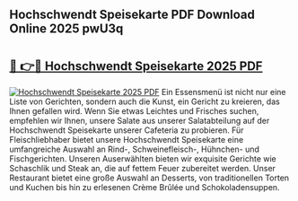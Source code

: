 ## Hochschwendt Speisekarte PDF Download Online 2025 pwU3q

# <h2><a href="http://gc6nt9t.nevu.top/?p=Hochschwendt+Speisekarte">🔗 👉🔴 Hochschwendt Speisekarte 2025 PDF</a></h2>

[![Hochschwendt Speisekarte 2025 PDF](https://i.imgur.com/dBaPXMq.png)](http://gc6nt9t.nevu.top/?p=Hochschwendt+Speisekarte)
Ein Essensmenü ist nicht nur eine Liste von Gerichten, sondern auch die Kunst, ein Gericht zu kreieren, das Ihnen gefallen wird. Wenn Sie etwas Leichtes und Frisches suchen, empfehlen wir Ihnen, unsere Salate aus unserer Salatabteilung auf der Hochschwendt Speisekarte unserer Cafeteria zu probieren. Für Fleischliebhaber bietet unsere Hochschwendt Speisekarte eine umfangreiche Auswahl an Rind-, Schweinefleisch-, Hühnchen- und Fischgerichten. Unseren Auserwählten bieten wir exquisite Gerichte wie Schaschlik und Steak an, die auf fettem Feuer zubereitet werden. Unser Restaurant bietet eine große Auswahl an Desserts, von traditionellen Torten und Kuchen bis hin zu erlesenen Crème Brûlée und Schokoladensuppen.
